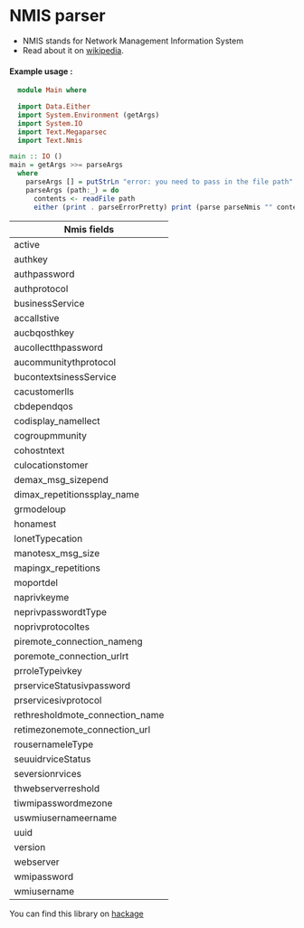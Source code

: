 # NMIS parser
 - NMIS stands for Network Management Information System
 - Read about it on [wikipedia](https://en.wikipedia.org/wiki/NMIS).

#### Example usage :

```haskell
  module Main where

  import Data.Either
  import System.Environment (getArgs)
  import System.IO
  import Text.Megaparsec
  import Text.Nmis

main :: IO ()
main = getArgs >>= parseArgs
  where
    parseArgs [] = putStrLn "error: you need to pass in the file path"
    parseArgs (path:_) = do
      contents <- readFile path
      either (print . parseErrorPretty) print (parse parseNmis "" contents)

```


| Nmis fields                     |
| --------------------------------|
| active                          |
| authkey                         |
| authpassword                    |
| authprotocol                    |
| businessService                 |
| accallstive                     |
| aucbqosthkey                    |
| aucollectthpassword             |
| aucommunitythprotocol           |
| bucontextsinessService          |
| cacustomerlls                   |
| cbdependqos                     |
| codisplay_namellect             |
| cogroupmmunity                  |
| cohostntext                     |
| culocationstomer                |
| demax_msg_sizepend              |
| dimax_repetitionssplay_name     |
| grmodeloup                      |
| honamest                        |
| lonetTypecation                 |
| manotesx_msg_size               |
| mapingx_repetitions             |
| moportdel                       |
| naprivkeyme                     |
| neprivpasswordtType             |
| noprivprotocoltes               |
| piremote_connection_nameng      |
| poremote_connection_urlrt       |
| prroleTypeivkey                 |
| prserviceStatusivpassword       |
| prservicesivprotocol            |
| rethresholdmote_connection_name |
| retimezonemote_connection_url   |
| rousernameleType                |
| seuuidrviceStatus               |
| seversionrvices                 |
| thwebserverreshold              |
| tiwmipasswordmezone             |
| uswmiusernameername             |
| uuid                            |
| version                         |
| webserver                       |
| wmipassword                     |
| wmiusername                     |



You can find this library on [hackage](https://hackage.haskell.org/package/nmis-parser-0.1.0.0)
